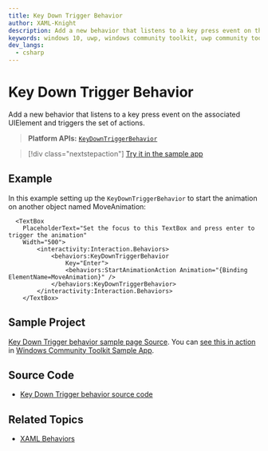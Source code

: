 ```yaml
---
title: Key Down Trigger Behavior
author: XAML-Knight
description: Add a new behavior that listens to a key press event on the associated UIElement and triggers the set of actions.
keywords: windows 10, uwp, windows community toolkit, uwp community toolkit, uwp toolkit, textbox, behaviors, interactivity, KeyDownTrigger, key down trigger
dev_langs:
  - csharp
---
```


# Key Down Trigger Behavior

Add a new behavior that listens to a key press event on the associated UIElement and triggers the set of actions.

> **Platform APIs:** [`KeyDownTriggerBehavior`](/dotnet/api/microsoft.toolkit.uwp.ui.behaviors.keydowntriggerbehavior)

> [!div class="nextstepaction"]
> [Try it in the sample app](uwpct://Helpers?sample=KeyDownTriggerBehavior)

## Example

In this example setting up the `KeyDownTriggerBehavior` to start the animation on another object named MoveAnimation:

```xaml
  <TextBox
    PlaceholderText="Set the focus to this TextBox and press enter to trigger the animation"
    Width="500">
        <interactivity:Interaction.Behaviors>
            <behaviors:KeyDownTriggerBehavior
                Key="Enter">
                <behaviors:StartAnimationAction Animation="{Binding ElementName=MoveAnimation}" />
            </behaviors:KeyDownTriggerBehavior>
        </interactivity:Interaction.Behaviors>
    </TextBox>
```

## Sample Project

[Key Down Trigger behavior sample page Source](https://github.com/windows-toolkit/WindowsCommunityToolkit/tree/rel/7.0.0/Microsoft.Toolkit.Uwp.SampleApp/SamplePages/KeyDownTriggerBehavior). You can [see this in action](uwpct://Helpers?sample=KeyDownTriggerBehavior) in [Windows Community Toolkit Sample App](https://aka.ms/windowstoolkitapp).

## Source Code

- [Key Down Trigger behavior source code](https://github.com/windows-toolkit/WindowsCommunityToolkit/blob/rel/7.0.0/Microsoft.Toolkit.Uwp.UI.Behaviors/Keyboard)

## Related Topics

- [XAML Behaviors](https://github.com/microsoft/XamlBehaviors/wiki)